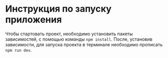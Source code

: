 # Инструкция по запуску приложения

Чтобы стартовать проект, необходимо установить пакеты зависимостей, с помощью команды `npm install`. 
После, установив зависимости, для запуска проекта в терминале необходимо прописать `npm run dev`.
